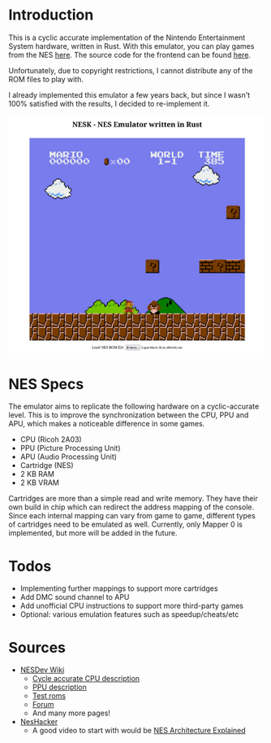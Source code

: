 # Introduction
This is a cyclic accurate implementation of the Nintendo Entertainment System hardware, written in Rust.
With this emulator, you can play games from the NES [here](http://nesk.sanjaykenn.com).
The source code for the frontend can be found [here](https://github.com/sanjaykenn/nesk-web).

Unfortunately, due to copyright restrictions, I cannot distribute any of the ROM files to play with.

I already implemented this emulator a few years back, but since I wasn't 100% satisfied with the results, I decided to re-implement it.

![screenshot.png](screenshot.png)

# NES Specs

The emulator aims to replicate the following hardware on a cyclic-accurate level.
This is to improve the synchronization between the CPU, PPU and APU, which makes
a noticeable difference in some games.

- CPU (Ricoh 2A03)
- PPU (Picture Processing Unit)
- APU (Audio Processing Unit)
- Cartridge (NES)
- 2 KB RAM
- 2 KB VRAM

Cartridges are more than a simple read and write memory.
They have their own build in chip which can redirect the address mapping of the console.
Since each internal mapping can vary from game to game, different types of cartridges need to be emulated as well.
Currently, only Mapper 0 is implemented, but more will be added in the future.

# Todos
- Implementing further mappings to support more cartridges
- Add DMC sound channel to APU
- Add unofficial CPU instructions to support more third-party games
- Optional: various emulation features such as speedup/cheats/etc

# Sources
- [NESDev Wiki](https://www.nesdev.org/wiki/Nesdev_Wiki)
  - [Cycle accurate CPU description](https://www.nesdev.org/6502_cpu.txt)
  - [PPU description](https://www.nesdev.org/wiki/PPU)
  - [Test roms](https://www.nesdev.org/wiki/Emulator_tests)
  - [Forum](https://forums.nesdev.org/)
  - And many more pages!
- [NesHacker](https://www.youtube.com/@NesHacker)
  - A good video to start with would be [NES Architecture Explained](https://www.youtube.com/watch?v=PwZEBE66an0)

